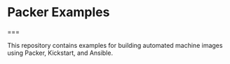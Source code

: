 # Packer Examples
===

This repository contains examples for building automated machine images using 
Packer, Kickstart, and Ansible.

